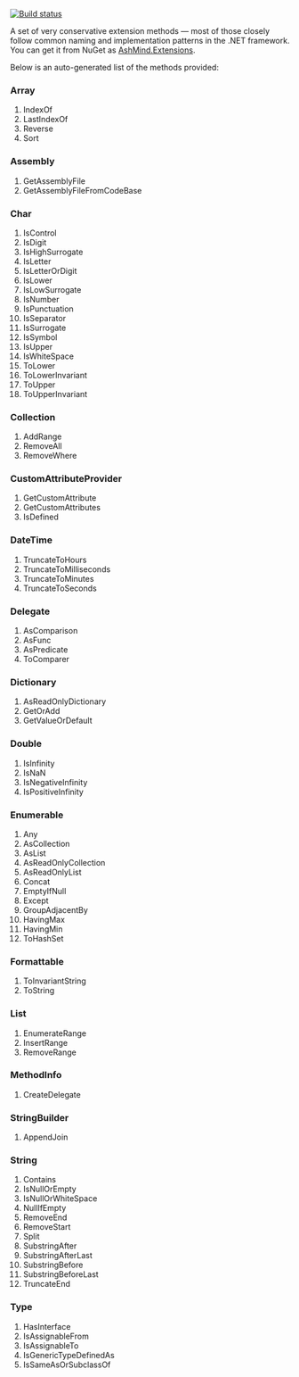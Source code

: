 [![Build status](https://ci.appveyor.com/api/projects/status/jg5841626qcwpc6b)](https://ci.appveyor.com/project/ashmind/ashmind-extensions)

A set of very conservative extension methods — most of those closely follow common naming and implementation patterns in the .NET framework. You can get it from NuGet as [AshMind.Extensions](https://www.nuget.org/packages/AshMind.Extensions/).

Below is an auto-generated list of the methods provided:
### Array
  1. IndexOf
  2. LastIndexOf
  3. Reverse
  4. Sort

### Assembly
  1. GetAssemblyFile
  2. GetAssemblyFileFromCodeBase

### Char
  1. IsControl
  2. IsDigit
  3. IsHighSurrogate
  4. IsLetter
  5. IsLetterOrDigit
  6. IsLower
  7. IsLowSurrogate
  8. IsNumber
  9. IsPunctuation
  10. IsSeparator
  11. IsSurrogate
  12. IsSymbol
  13. IsUpper
  14. IsWhiteSpace
  15. ToLower
  16. ToLowerInvariant
  17. ToUpper
  18. ToUpperInvariant

### Collection
  1. AddRange
  2. RemoveAll
  3. RemoveWhere

### CustomAttributeProvider
  1. GetCustomAttribute
  2. GetCustomAttributes
  3. IsDefined

### DateTime
  1. TruncateToHours
  2. TruncateToMilliseconds
  3. TruncateToMinutes
  4. TruncateToSeconds

### Delegate
  1. AsComparison
  2. AsFunc
  3. AsPredicate
  4. ToComparer

### Dictionary
  1. AsReadOnlyDictionary
  2. GetOrAdd
  3. GetValueOrDefault

### Double
  1. IsInfinity
  2. IsNaN
  3. IsNegativeInfinity
  4. IsPositiveInfinity

### Enumerable
  1. Any
  2. AsCollection
  3. AsList
  4. AsReadOnlyCollection
  5. AsReadOnlyList
  6. Concat
  7. EmptyIfNull
  8. Except
  9. GroupAdjacentBy
  10. HavingMax
  11. HavingMin
  12. ToHashSet

### Formattable
  1. ToInvariantString
  2. ToString

### List
  1. EnumerateRange
  2. InsertRange
  3. RemoveRange

### MethodInfo
  1. CreateDelegate

### StringBuilder
  1. AppendJoin

### String
  1. Contains
  2. IsNullOrEmpty
  3. IsNullOrWhiteSpace
  4. NullIfEmpty
  5. RemoveEnd
  6. RemoveStart
  7. Split
  8. SubstringAfter
  9. SubstringAfterLast
  10. SubstringBefore
  11. SubstringBeforeLast
  12. TruncateEnd

### Type
  1. HasInterface
  2. IsAssignableFrom
  3. IsAssignableTo
  4. IsGenericTypeDefinedAs
  5. IsSameAsOrSubclassOf

